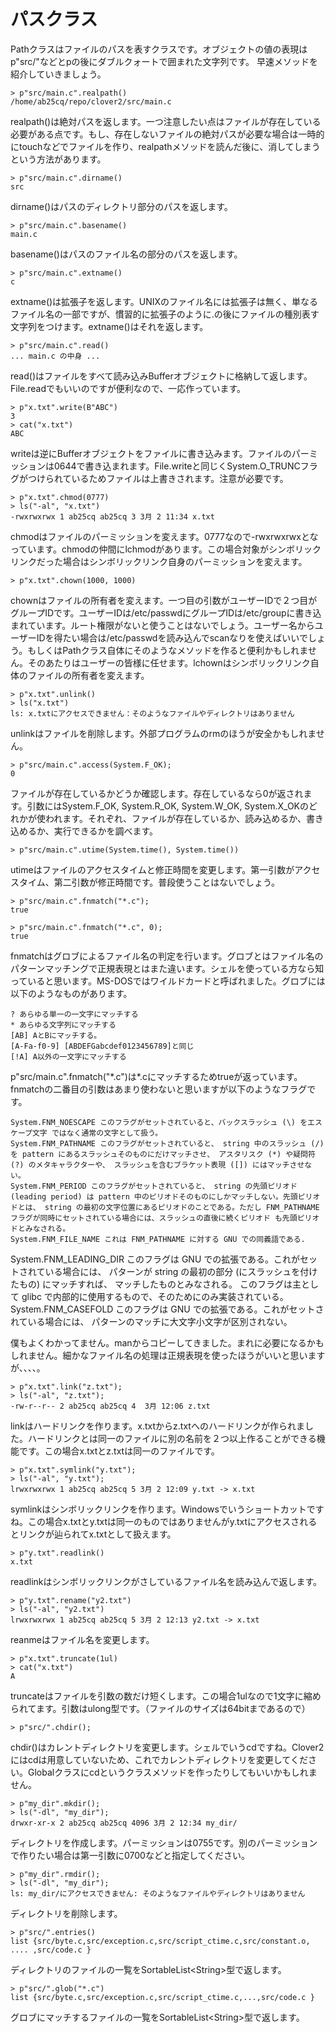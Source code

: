 # パスクラス

Pathクラスはファイルのパスを表すクラスです。オブジェクトの値の表現はp"src/"などとpの後にダブルクォートで囲まれた文字列です。
早速メソッドを紹介していきましょう。

    > p"src/main.c".realpath()
    /home/ab25cq/repo/clover2/src/main.c

realpath()は絶対パスを返します。一つ注意したい点はファイルが存在している必要がある点です。もし、存在しないファイルの絶対パスが必要な場合は一時的にtouchなどでファイルを作り、realpathメソッドを読んだ後に、消してしまうという方法があります。

    > p"src/main.c".dirname()
    src

dirname()はパスのディレクトリ部分のパスを返します。

    > p"src/main.c".basename()
    main.c

basename()はパスのファイル名の部分のパスを返します。

    > p"src/main.c".extname()
    c

extname()は拡張子を返します。UNIXのファイル名には拡張子は無く、単なるファイル名の一部ですが、慣習的に拡張子のように.の後にファイルの種別表す文字列をつけます。extname()はそれを返します。

    > p"src/main.c".read()
    ... main.c の中身 ...

read()はファイルをすべて読み込みBufferオブジェクトに格納して返します。File.readでもいいのですが便利なので、一応作っています。

    > p"x.txt".write(B"ABC")
    3
    > cat("x.txt")
    ABC

writeは逆にBufferオブジェクトをファイルに書き込みます。ファイルのパーミッションは0644で書き込まれます。File.writeと同じくSystem.O_TRUNCフラグがつけられているためファイルは上書きされます。注意が必要です。

    > p"x.txt".chmod(0777)
    > ls("-al", "x.txt")
    -rwxrwxrwx 1 ab25cq ab25cq 3 3月 2 11:34 x.txt

chmodはファイルのパーミッションを変えます。0777なので-rwxrwxrwxとなっています。chmodの仲間にlchmodがあります。この場合対象がシンボリックリンクだった場合はシンボリックリンク自身のパーミッションを変えます。

    > p"x.txt".chown(1000, 1000)

chownはファイルの所有者を変えます。一つ目の引数がユーザーIDで２つ目がグループIDです。ユーザーIDは/etc/passwdにグループIDは/etc/groupに書き込まれています。ルート権限がないと使うことはないでしょう。ユーザー名からユーザーIDを得たい場合は/etc/passwdを読み込んでscanなりを使えばいいでしょう。もしくはPathクラス自体にそのようなメソッドを作ると便利かもしれません。そのあたりはユーザーの皆様に任せます。lchownはシンボリックリンク自体のファイルの所有者を変えます。

    > p"x.txt".unlink()
    > ls("x.txt")
    ls: x.txtにアクセスできません：そのようなファイルやディレクトリはありません

unlinkはファイルを削除します。外部プログラムのrmのほうが安全かもしれません。

    > p"src/main.c".access(System.F_OK);
    0

ファイルが存在しているかどうか確認します。存在しているなら0が返されます。引数にはSystem.F_OK, System.R_OK, System.W_OK, System.X_OKのどれかが使われます。それぞれ、ファイルが存在しているか、読み込めるか、書き込めるか、実行できるかを調べます。

    > p"src/main.c".utime(System.time(), System.time())

utimeはファイルのアクセスタイムと修正時間を変更します。第一引数がアクセスタイム、第二引数が修正時間です。普段使うことはないでしょう。

    > p"src/main.c".fnmatch("*.c");
    true

    > p"src/main.c".fnmatch("*.c", 0);
    true

fnmatchはグロブによるファイル名の判定を行います。グロブとはファイル名のパターンマッチングで正規表現とはまた違います。シェルを使っている方なら知っていると思います。MS-DOSではワイルドカードと呼ばれました。グロブには以下のようなものがあります。

    ? あらゆる単一の一文字にマッチする
    * あらゆる文字列にマッチする
    [AB] AとBにマッチする。
    [A-Fa-f0-9] [ABDEFGabcdef0123456789]と同じ
    [!A] A以外の一文字にマッチする

p"src/main.c".fnmatch("\*.c")は\*.cにマッチするためtrueが返っています。fnmatchの二番目の引数はあまり使わないと思いますが以下のようなフラグです。

    System.FNM_NOESCAPE このフラグがセットされていると、バックスラッシュ (\) をエスケープ文字 ではなく通常の文字として扱う。
    System.FNM_PATHNAME このフラグがセットされていると、 string 中のスラッシュ (/) を pattern にあるスラッシュそのものにだけマッチさせ、 アスタリスク (*) や疑問符 (?) のメタキャラクターや、 スラッシュを含むブラケット表現 ([]) にはマッチさせない。 
    System.FNM_PERIOD このフラグがセットされていると、 string の先頭ピリオド (leading period) は pattern 中のピリオドそのものにしかマッチしない。先頭ピリオドとは、 string の最初の文字位置にあるピリオドのことである。ただし FNM_PATHNAME フラグが同時にセットされている場合には、スラッシュの直後に続くピリオド も先頭ピリオドとみなされる。 
    System.FNM_FILE_NAME これは FNM_PATHNAME に対する GNU での同義語である. 
System.FNM_LEADING_DIR このフラグは GNU での拡張である。これがセットされている場合には、 パターンが string の最初の部分 (にスラッシュを付けたもの) にマッチすれば、 マッチしたものとみなされる。 このフラグは主として glibc で内部的に使用するもので、そのためにのみ実装されている。 
    System.FNM_CASEFOLD このフラグは GNU での拡張である。これがセットされている場合には、 パターンのマッチに大文字小文字が区別されない。 

僕もよくわかってません。manからコピーしてきました。まれに必要になるかもしれません。細かなファイル名の処理は正規表現を使ったほうがいいと思いますが、、、、。

    > p"x.txt".link("z.txt");
    > ls("-al", "z.txt");
    -rw-r--r-- 2 ab25cq ab25cq 4  3月 12:06 z.txt

linkはハードリンクを作ります。x.txtからz.txtへのハードリンクが作られました。ハードリンクとは同一のファイルに別の名前を２つ以上作ることができる機能です。この場合x.txtとz.txtは同一のファイルです。

    > p"x.txt".symlink("y.txt");
    > ls("-al", "y.txt");
    lrwxrwxrwx 1 ab25cq ab25cq 5 3月 2 12:09 y.txt -> x.txt

symlinkはシンボリックリンクを作ります。Windowsでいうショートカットですね。この場合x.txtとy.txtは同一のものではありませんがy.txtにアクセスされるとリンクが辿られてx.txtとして扱えます。

    > p"y.txt".readlink()
    x.txt

readlinkはシンボリックリンクがさしているファイル名を読み込んで返します。

    > p"y.txt".rename("y2.txt")
    > ls("-al", "y2.txt")
    lrwxrwxrwx 1 ab25cq ab25cq 5 3月 2 12:13 y2.txt -> x.txt

reanmeはファイル名を変更します。

    > p"x.txt".truncate(1ul)
    > cat("x.txt")
    A

truncateはファイルを引数の数だけ短くします。この場合1ulなので1文字に縮められてます。引数はulong型です。（ファイルのサイズは64bitまであるので）

    > p"src/".chdir();

chdir()はカレントディレクトリを変更します。シェルでいうcdですね。Clover2にはcdは用意していないため、これでカレントディレクトリを変更してください。Globalクラスにcdというクラスメソッドを作ったりしてもいいかもしれません。

    > p"my_dir".mkdir();
    > ls("-dl", "my_dir");
    drwxr-xr-x 2 ab25cq ab25cq 4096 3月 2 12:34 my_dir/

ディレクトリを作成します。パーミッションは0755です。別のパーミッションで作りたい場合は第一引数に0700などと指定してください。

    > p"my_dir".rmdir();
    > ls("-dl", "my_dir");
    ls: my_dir/にアクセスできません: そのようなファイルやディレクトリはありません

ディレクトリを削除します。

    > p"src/".entries()
    list {src/byte.c,src/exception.c,src/script_ctime.c,src/constant.o, .... ,src/code.c }

ディレクトリのファイルの一覧をSortableList&lt;String&gt;型で返します。

    > p"src/".glob("*.c")
    list {src/byte.c,src/exception.c,src/script_ctime.c,...,src/code.c }

グロブにマッチするファイルの一覧をSortableList&lt;String&gt;型で返します。
